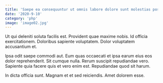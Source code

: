 ```yaml
---
title: 'Saepe ea consequuntur ut omnis labore dolore sunt molestias possimus.'
date: '2020-9-10'
category: 'php'
image: 'image02.jpg'
---
```


Ut qui deleniti soluta facilis est. Provident quae maxime nobis. Id officia exercitationem. Doloribus sapiente voluptatem. Dolor voluptatem accusantium et.
 Ipsa odit saepe commodi aut. Eum quas occaecati et ipsa earum eius eos dolor reprehenderit. Sit cumque nulla. Rerum suscipit repudiandae vero. Sapiente quia facere quis et vero enim est. Repudiandae quod sit harum.
 In dicta officia sunt. Magnam et et sed reiciendis. Amet dolorem esse.
